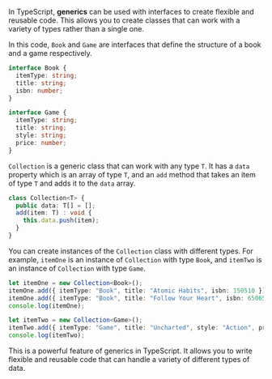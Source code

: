 In TypeScript, **generics** can be used with interfaces to create flexible and reusable code. This allows you to create classes that can work with a variety of types rather than a single one.

In this code, `Book` and `Game` are interfaces that define the structure of a book and a game respectively.

```typescript
interface Book {
  itemType: string;
  title: string;
  isbn: number;
}

interface Game {
  itemType: string;
  title: string;
  style: string;
  price: number;
}
```

`Collection` is a generic class that can work with any type `T`. It has a `data` property which is an array of type `T`, and an `add` method that takes an item of type `T` and adds it to the `data` array.

```typescript
class Collection<T> {
  public data: T[] = [];
  add(item: T) : void {
    this.data.push(item);
  }
}
```

You can create instances of the `Collection` class with different types. For example, `itemOne` is an instance of `Collection` with type `Book`, and `itemTwo` is an instance of `Collection` with type `Game`.

```typescript
let itemOne = new Collection<Book>();
itemOne.add({ itemType: "Book", title: "Atomic Habits", isbn: 150510 });
itemOne.add({ itemType: "Book", title: "Follow Your Heart", isbn: 650650 });
console.log(itemOne);

let itemTwo = new Collection<Game>();
itemTwo.add({ itemType: "Game", title: "Uncharted", style: "Action", price: 150 });
console.log(itemTwo);
```

This is a powerful feature of generics in TypeScript. It allows you to write flexible and reusable code that can handle a variety of different types of data.